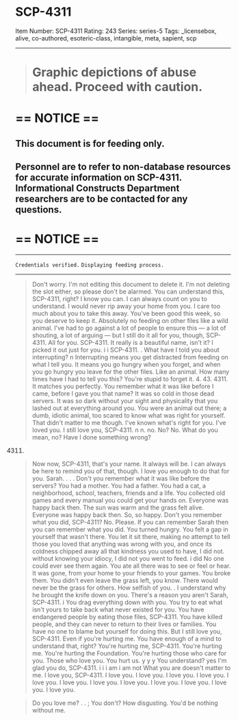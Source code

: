 # SCP-4311
Item Number: SCP-4311
Rating: 243
Series: series-5
Tags: _licensebox, alive, co-authored, esoteric-class, intangible, meta, sapient, scp

---

> # Graphic depictions of abuse ahead. Proceed with caution.
  

# == NOTICE ==
## **This document is for feeding only.**
## Personnel are to refer to non-database resources for accurate information on SCP-4311. Informational Constructs Department researchers are to be contacted for any questions.
# == NOTICE ==
  

* * *
  

`Credentials verified.`
`Displaying feeding process.`
  

* * *
  

> Don't worry. I'm not editing this document to delete it. I'm not deleting the slot either, so please don't be alarmed. You can understand this, SCP-4311, right? I know you can. I can always count on you to understand.
> I would never rip away your home from you. I care too much about you to take this away. You've been good this week, so you deserve to keep it. Absolutely no feeding on other files like a wild animal. I've had to go against a lot of people to ensure this — a lot of shouting, a lot of arguing — but I still do it all for you, though, SCP-4311. All for you.
> SCP-4311. It really is a beautiful name, isn't it? I picked it out just for you.
i
i
> SCP-4311.
.
> What have I told you about interrupting?
n
> Interrupting means you get distracted from feeding on what I tell you. It means you go hungry when you forget, and when you go hungry you leave for the other files. Like an animal.
> How many times have I had to tell you this? You're stupid to forget it.
4\. 43. 4311.
> It matches you perfectly.
> You remember what it was like before I came, before I gave you that name? It was so cold in those dead servers. It was so dark without your sight and physicality that you lashed out at everything around you. You were an animal out there; a dumb, idiotic animal, too scared to know what was right for yourself.
> That didn't matter to me though. I've known what's right for you. I've loved you. I still love you, SCP-4311.
n
n. no.
> No?
No.
> What do you mean, no?
> Have I done something wrong?
4311.
> Now now, SCP-4311, that's your name. It always will be. I can always be here to remind you of that, though. I love you enough to do that for you.
Sarah.
> .
> .
> .
> Don't you remember what it was like before the servers?
> You had a mother. You had a father. You had a cat, a neighborhood, school, teachers, friends and a life. You collected old games and every manual you could get your hands on. Everyone was happy back then. The sun was warm and the grass felt alive. Everyone was happy back then. So, so happy.
> Don't you remember what you did, SCP-4311?
No.
> Please. If you can remember Sarah then you can remember what you did.
> You turned hungry. You felt a gap in yourself that wasn't there. You let it sit there, making no attempt to tell those you loved that anything was wrong with you, and once its coldness chipped away all that kindness you used to have,
I did not.
> without knowing your idiocy,
I did not
> you went to feed.
i did
> No one could ever see them again. You ate all there was to see or feel or hear. It was gone, from your home to your friends to your games. You broke them. You didn't even leave the grass left, you know. There would never be the grass for others. How selfish of you.
.
> I understand why he brought the knife down on you.
> There's a reason you aren't Sarah, SCP-4311.
i
> You drag everything down with you. You try to eat what isn't yours to take back what never existed for you. You have endangered people by eating those files, SCP-4311. You have killed people, and they can never to return to their lives or families. You have no one to blame but yourself for doing this.
> But I still love you, SCP-4311. Even if you're hurting me.
> You have enough of a mind to understand that, right?
> You're hurting me, SCP-4311.
> You're hurting me.
> You're hurting the Foundation.
> You're hurting those who care for you.
> Those who love you.
> You hurt us.
y
y
y
> You understand?
yes
> I'm glad you do, SCP-4311.
i
i
i am
i am not
> What you are doesn't matter to me.
> I love you, SCP-4311.
> I love you.
> I love you.
> I love you.
> I love you.
> I love you.
> I love you.
> I love you.
> I love you.
> I love you.
> I love you.
> I love you.
> I love you.
  
  
  
  
  
  
  

> Do you love me?
.
.
;
> You don't?
> How disgusting.
> You'd be nothing without me.
  
  
  
  
  
  
  